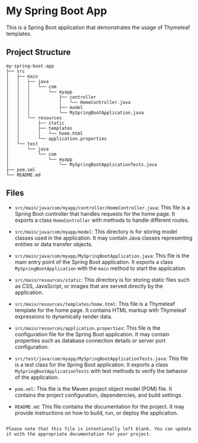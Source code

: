 # My Spring Boot App

This is a Spring Boot application that demonstrates the usage of Thymeleaf templates.

## Project Structure

```
my-spring-boot-app
├── src
│   ├── main
│   │   ├── java
│   │   │   └── com
│   │   │       └── myapp
│   │   │           ├── controller
│   │   │           │   └── HomeController.java
│   │   │           ├── model
│   │   │           └── MySpringBootApplication.java
│   │   └── resources
│   │       ├── static
│   │       ├── templates
│   │       │   └── home.html
│   │       └── application.properties
│   └── test
│       └── java
│           └── com
│               └── myapp
│                   └── MySpringBootApplicationTests.java
├── pom.xml
└── README.md
```

## Files

- `src/main/java/com/myapp/controller/HomeController.java`: This file is a Spring Boot controller that handles requests for the home page. It exports a class `HomeController` with methods to handle different routes.

- `src/main/java/com/myapp/model`: This directory is for storing model classes used in the application. It may contain Java classes representing entities or data transfer objects.

- `src/main/java/com/myapp/MySpringBootApplication.java`: This file is the main entry point of the Spring Boot application. It exports a class `MySpringBootApplication` with the `main` method to start the application.

- `src/main/resources/static`: This directory is for storing static files such as CSS, JavaScript, or images that are served directly by the application.

- `src/main/resources/templates/home.html`: This file is a Thymeleaf template for the home page. It contains HTML markup with Thymeleaf expressions to dynamically render data.

- `src/main/resources/application.properties`: This file is the configuration file for the Spring Boot application. It may contain properties such as database connection details or server port configuration.

- `src/test/java/com/myapp/MySpringBootApplicationTests.java`: This file is a test class for the Spring Boot application. It exports a class `MySpringBootApplicationTests` with test methods to verify the behavior of the application.

- `pom.xml`: This file is the Maven project object model (POM) file. It contains the project configuration, dependencies, and build settings.

- `README.md`: This file contains the documentation for the project. It may provide instructions on how to build, run, or deploy the application.
```

Please note that this file is intentionally left blank. You can update it with the appropriate documentation for your project.
```